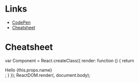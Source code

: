 # Links

 * [CodePen](http://codepen.io/vuchina/pen/yVXKgJ)
 * [Cheatsheet](http://ricostacruz.com/cheatsheets/react.html)
 
# Cheatsheet

var Component = React.createClass({
  render: function () {
    return <div>Hello {this.props.name}</div>;
  }
});
ReactDOM.render(<Component name="John" />, document.body);




